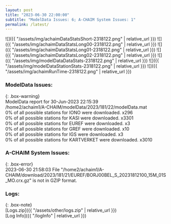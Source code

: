 ```yaml
---
layout: post
title: "2023-06-30 22:00:00"
subtitle: "ModelData Issues: 6; A-CHAIM System Issues: 1"
permalink: /latest/
---
```


![]({{ "/assets/img/achaimDataStatsShort-2318122.png" | relative_url }})
![]({{ "/assets/img/achaimDataStatsLong00-2318122.png" | relative_url }})
![]({{ "/assets/img/achaimDataStatsLong01-2318122.png" | relative_url }})
![]({{ "/assets/img/achaimDataStatsLong02-2318122.png" | relative_url }})
![]({{ "/assets/img/modelDataDataStats-2318122.png" | relative_url }})
![]({{ "/assets/img/modelDataStationStats-2318122.png" | relative_url }})
![]({{ "/assets/img/achaimRunTime-2318122.png" | relative_url }})


### ModelData Issues:  
  
{: .box-warning}  
 ModelData report for 30-Jun-2023 22:15:39   
 /home2/achaim1/A-CHAIM/modelData/2023/181/22/modelData.mat   
 0% of all possible stations for IONO were downloaded. x296   
 0% of all possible stations for KASI were downloaded. x3301   
 0% of all possible stations for EUREF were downloaded. x3   
 0% of all possible stations for GREF were downloaded. x10   
 0% of all possible stations for IGS were downloaded. x3   
 0% of all possible stations for KARTVERKET were downloaded. x3010   
  
### A-CHAIM System Issues:  
  
{: .box-error}  
2023-06-30 21:58:03 File "/home2/achaim1/A-CHAIM/download/2023/181/21/EUREF/BORJ00BEL_S_20231812100_15M_01S_MO.crx.gz" is not in GZIP format.  

### Logs:  
  
{: .box-note}  
[Logs.zip]({{ "/assets/other/logs.zip" | relative_url }})  
[Log Info]({{ "/logInfo" | relative_url }})  
